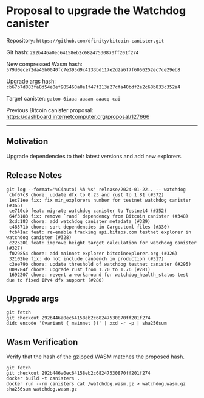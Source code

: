 # Proposal to upgrade the Watchdog canister

Repository: `https://github.com/dfinity/bitcoin-canister.git`

Git hash: `292b446a0ec64158eb2c68247530870ff201f274`

New compressed Wasm hash: `579d0ece72da46b0040fc7e395d9c4133bd117e2d2a6f7f6056252ec7ce29eb8`

Upgrade args hash: `cb67b7d883fa8d54e0ef985460a0e1f47f213a27cfa40bdf2e2c68b833c352a4`

Target canister: `gatoo-6iaaa-aaaan-aaacq-cai`

Previous Bitcoin canister proposal: https://dashboard.internetcomputer.org/proposal/127666

---

## Motivation

Upgrade dependencies to their latest versions and add new explorers.

## Release Notes

```
git log --format='%C(auto) %h %s' release/2024-01-22.. -- watchdog
 cbf67c8 chore: update dfx to 0.23 and rust to 1.81 (#372)
 1ec71ee fix: fix min_explorers number for testnet watchdog canister (#365)
 ce710cb feat: migrate watchdog canister to Testnet4 (#352)
 64f3183 fix: remove `rand` dependency from Bitcoin canister (#348)
 2cdc183 chore: add watchdog canister metadata (#329)
 c48571b chore: sort dependencies in Cargo.toml files (#330)
 fcb41ac feat: re-enable tracking api.bitaps.com testnet explorer in watchdog canister (#328)
 c225201 feat: improve height target calculation for watchdog canister (#327)
 f029854 chore: add mainnet explorer bitcoinexplorer.org (#326)
 32102be fix: do not include canbench in production (#317)
 c3ee79b chore: update threshold of watchdog testnet canister (#295)
 009784f chore: upgrade rust from 1.70 to 1.76 (#281)
 1692207 chore: revert a workaround for watchdog_health_status test due to fixed IPv4 dfx support (#280)
 ```

## Upgrade args

```
git fetch
git checkout 292b446a0ec64158eb2c68247530870ff201f274
didc encode '(variant { mainnet })' | xxd -r -p | sha256sum
```

## Wasm Verification

Verify that the hash of the gzipped WASM matches the proposed hash.

```
git fetch
git checkout 292b446a0ec64158eb2c68247530870ff201f274
docker build -t canisters .
docker run --rm canisters cat /watchdog.wasm.gz > watchdog.wasm.gz
sha256sum watchdog.wasm.gz
```